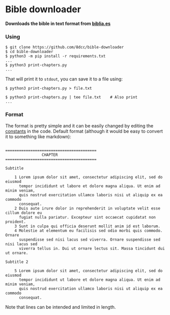 # Bible downloader
**Downloads the bible in text format from [biblia.es](https://www.biblia.es/dios-habla-hoy.php)**

### Using
```console
$ git clone https://github.com/8dcc/bible-downloader
$ cd bible-downloader
$ python3 -m pip install -r requirements.txt
...
$ python3 print-chapters.py
...
```
That will print it to `stdout`, you can save it to a file using:
```console
$ python3 print-chapters.py > file.txt

$ python3 print-chapters.py | tee file.txt    # Also print
...
```

### Format
The format is pretty simple and it can be easily changed by editing the [constants](https://github.com/8dcc/bible-downloader/blob/b82a8cb8c45a9852618a153e0a3fcfd72af96817/print-chapters.py#L10-L19) in the code. Default format (although it would be easy to convert it to something like markdown):
```

========================================
                CHAPTER
========================================

Subtitle

    1 Lorem ipsum dolor sit amet, consectetur adipiscing elit, sed do eiusmod
      tempor incididunt ut labore et dolore magna aliqua. Ut enim ad minim veniam,
      quis nostrud exercitation ullamco laboris nisi ut aliquip ex ea commodo
      consequat.
    2 Duis aute irure dolor in reprehenderit in voluptate velit esse cillum dolore eu
      fugiat nulla pariatur. Excepteur sint occaecat cupidatat non proident.
    3 Sunt in culpa qui officia deserunt mollit anim id est laborum.
    4 Molestie at elementum eu facilisis sed odio morbi quis commodo. Ornare
      suspendisse sed nisi lacus sed viverra. Ornare suspendisse sed nisi lacus sed
      viverra tellus in. Dui ut ornare lectus sit. Massa tincidunt dui ut ornare.
      
Subtitle 2

    5 Lorem ipsum dolor sit amet, consectetur adipiscing elit, sed do eiusmod
      tempor incididunt ut labore et dolore magna aliqua. Ut enim ad minim veniam,
      quis nostrud exercitation ullamco laboris nisi ut aliquip ex ea commodo
      consequat.

```

Note that lines can be intended and limited in length.
